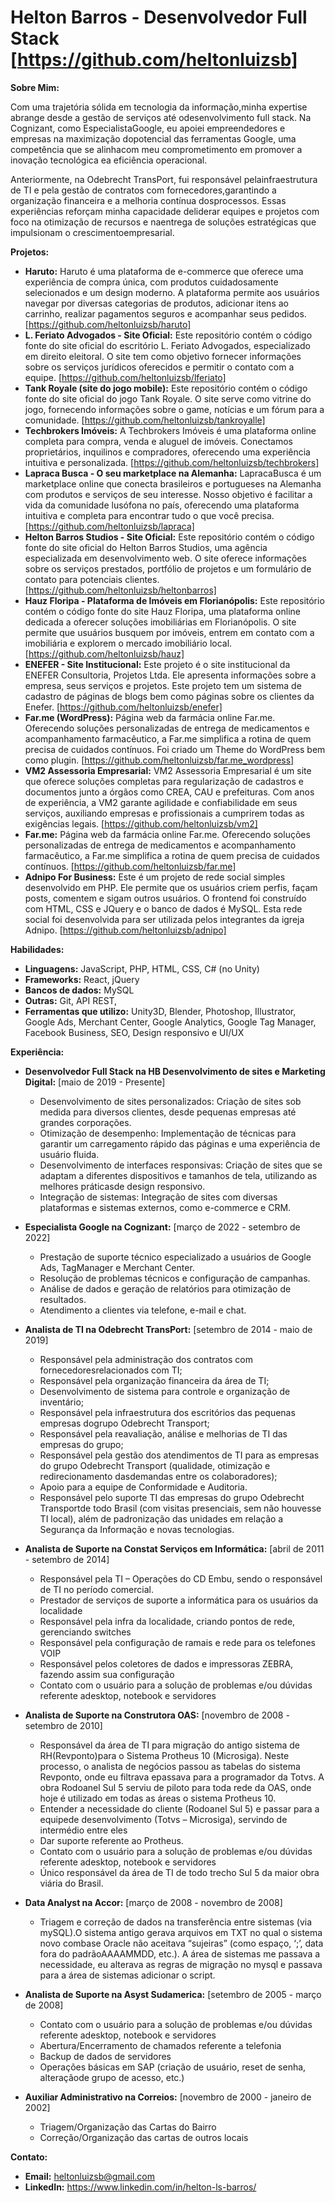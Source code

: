 # Helton Barros - Desenvolvedor Full Stack [https://github.com/heltonluizsb]

**Sobre Mim:**

Com uma trajetória sólida em tecnologia da informação,minha expertise abrange desde a gestão de serviços até odesenvolvimento full stack. Na Cognizant, como EspecialistaGoogle, eu apoiei empreendedores e empresas na maximização dopotencial das ferramentas Google, uma competência que se alinhacom meu comprometimento em promover a inovação tecnológica ea eficiência operacional.

Anteriormente, na Odebrecht TransPort, fui responsável pelainfraestrutura de TI e pela gestão de contratos com fornecedores,garantindo a organização financeira e a melhoria contínua dosprocessos. Essas experiências reforçam minha capacidade deliderar equipes e projetos com foco na otimização de recursos e naentrega de soluções estratégicas que impulsionam o crescimentoempresarial.

**Projetos:**

* **Haruto:** Haruto é uma plataforma de e-commerce que oferece uma experiência de compra única, com produtos cuidadosamente selecionados e um design moderno. A plataforma permite aos usuários navegar por diversas categorias de produtos, adicionar itens ao carrinho, realizar pagamentos seguros e acompanhar seus pedidos. [https://github.com/heltonluizsb/haruto]
* **L. Feriato Advogados - Site Oficial:** Este repositório contém o código fonte do site oficial do escritório L. Feriato Advogados, especializado em direito eleitoral. O site tem como objetivo fornecer informações sobre os serviços jurídicos oferecidos e permitir o contato com a equipe. [https://github.com/heltonluizsb/lferiato]
* **Tank Royale (site do jogo mobile):** Este repositório contém o código fonte do site oficial do jogo Tank Royale. O site serve como vitrine do jogo, fornecendo informações sobre o game, notícias e um fórum para a comunidade. [https://github.com/heltonluizsb/tankroyalle]
* **Techbrokers Imóveis:** A Techbrokers Imóveis é uma plataforma online completa para compra, venda e aluguel de imóveis. Conectamos proprietários, inquilinos e compradores, oferecendo uma experiência intuitiva e personalizada. [https://github.com/heltonluizsb/techbrokers]
* **Lapraca Busca - O seu marketplace na Alemanha:** LapracaBusca é um marketplace online que conecta brasileiros e portugueses na Alemanha com produtos e serviços de seu interesse. Nosso objetivo é facilitar a vida da comunidade lusófona no país, oferecendo uma plataforma intuitiva e completa para encontrar tudo o que você precisa. [https://github.com/heltonluizsb/lapraca]
* **Helton Barros Studios - Site Oficial:** Este repositório contém o código fonte do site oficial do Helton Barros Studios, uma agência especializada em desenvolvimento web. O site oferece informações sobre os serviços prestados, portfólio de projetos e um formulário de contato para potenciais clientes. [https://github.com/heltonluizsb/heltonbarros]
* **Hauz Floripa - Plataforma de Imóveis em Florianópolis:** Este repositório contém o código fonte do site Hauz Floripa, uma plataforma online dedicada a oferecer soluções imobiliárias em Florianópolis. O site permite que usuários busquem por imóveis, entrem em contato com a imobiliária e explorem o mercado imobiliário local. [https://github.com/heltonluizsb/hauz]
* **ENEFER - Site Institucional:** Este projeto é o site institucional da ENEFER Consultoria, Projetos Ltda. Ele apresenta informações sobre a empresa, seus serviços e projetos. Este projeto tem um sistema de cadastro de páginas de blogs bem como páginas sobre os clientes da Enefer. [https://github.com/heltonluizsb/enefer]
* **Far.me (WordPress):** Página web da farmácia online Far.me. Oferecendo soluções personalizadas de entrega de medicamentos e acompanhamento farmacêutico, a Far.me simplifica a rotina de quem precisa de cuidados contínuos. Foi criado um Theme do WordPress bem como plugin. [https://github.com/heltonluizsb/far.me_wordpress]
* **VM2 Assessoria Empresarial:** VM2 Assessoria Empresarial é um site que oferece soluções completas para regularização de cadastros e documentos junto a órgãos como CREA, CAU e prefeituras. Com anos de experiência, a VM2 garante agilidade e confiabilidade em seus serviços, auxiliando empresas e profissionais a cumprirem todas as exigências legais. [https://github.com/heltonluizsb/vm2]
* **Far.me:** Página web da farmácia online Far.me. Oferecendo soluções personalizadas de entrega de medicamentos e acompanhamento farmacêutico, a Far.me simplifica a rotina de quem precisa de cuidados contínuos. [https://github.com/heltonluizsb/far.me]
* **Adnipo For Business:** Este é um projeto de rede social simples desenvolvido em PHP. Ele permite que os usuários criem perfis, façam posts, comentem e sigam outros usuários. O frontend foi construído com HTML, CSS e JQuery e o banco de dados é MySQL. Esta rede social foi desenvolvida para ser utilizada pelos integrantes da igreja Adnipo. [https://github.com/heltonluizsb/adnipo]

**Habilidades:**

* **Linguagens:** JavaScript, PHP, HTML, CSS, C# (no Unity)
* **Frameworks:** React, jQuery
* **Bancos de dados:** MySQL
* **Outras:** Git, API REST, 
* **Ferramentas que utilizo:** Unity3D, Blender, Photoshop, Illustrator, Google Ads, Merchant Center, Google Analytics, Google Tag Manager, Facebook Business, SEO, Design responsivo e UI/UX

**Experiência:**

* **Desenvolvedor Full Stack na HB Desenvolvimento de sites e Marketing Digital:** [maio de 2019 - Presente]
    * Desenvolvimento de sites personalizados: Criação de sites sob medida para diversos clientes, desde pequenas empresas até grandes corporações.
    * Otimização de desempenho: Implementação de técnicas para garantir um carregamento rápido das páginas e uma experiência de usuário fluida.
    * Desenvolvimento de interfaces responsivas: Criação de sites que se adaptam a diferentes dispositivos e tamanhos de tela, utilizando as melhores práticasde design responsivo.
    * Integração de sistemas: Integração de sites com diversas plataformas e sistemas externos, como e-commerce e CRM.

* **Especialista Google na Cognizant:** [março de 2022 - setembro de 2022]
    * Prestação de suporte técnico especializado a usuários de Google Ads, TagManager e Merchant Center.
    * Resolução de problemas técnicos e configuração de campanhas.
    * Análise de dados e geração de relatórios para otimização de resultados.
    * Atendimento a clientes via telefone, e-mail e chat.

* **Analista de TI na Odebrecht TransPort:** [setembro de 2014 - maio de 2019]
    * Responsável pela administração dos contratos com fornecedoresrelacionados com TI;
    * Responsável pela organização financeira da área de TI;
    * Desenvolvimento de sistema para controle e organização de inventário;
    * Responsável pela infraestrutura dos escritórios das pequenas empresas dogrupo Odebrecht Transport;
    * Responsável pela reavaliação, análise e melhorias de TI das empresas do grupo;
    * Responsável pela gestão dos atendimentos de TI para as empresas do grupo Odebrecht Transport (qualidade, otimização e redirecionamento dasdemandas entre os colaboradores);
    * Apoio para a equipe de Conformidade e Auditoria.
    * Responsável pelo suporte TI das empresas do grupo Odebrecht Transportde todo Brasil (com visitas presenciais, sem não houvesse TI local), além de padronização das unidades em relação a Segurança da Informação e novas tecnologias.

* **Analista de Suporte na Constat Serviços em Informática:** [abril de 2011 - setembro de 2014]
    * Responsável pela TI – Operações do CD Embu, sendo o responsável de TI no período comercial.
    * Prestador de serviços de suporte a informática para os usuários da localidade
    * Responsável pela infra da localidade, criando pontos de rede, gerenciando switches
    * Responsável pela configuração de ramais e rede para os telefones VOIP
    * Responsável pelos coletores de dados e impressoras ZEBRA, fazendo assim sua configuração
    * Contato com o usuário para a solução de problemas e/ou dúvidas referente adesktop, notebook e servidores

* **Analista de Suporte na Construtora OAS:** [novembro de 2008 - setembro de 2010]
    * Responsável da área de TI para migração do antigo sistema de RH(Revponto)para o Sistema Protheus 10 (Microsiga). Neste processo, o analista de negócios passou as tabelas do sistema Revponto, onde eu filtrava epassava para a programador da Totvs. A obra Rodoanel Sul 5 serviu de piloto para toda rede da OAS, onde hoje é utilizado em todas as áreas o sistema Protheus 10.
    * Entender a necessidade do cliente (Rodoanel Sul 5) e passar para a equipede desenvolvimento (Totvs – Microsiga), servindo de intermédio entre eles
    * Dar suporte referente ao Protheus.
    * Contato com o usuário para a solução de problemas e/ou dúvidas referente adesktop, notebook e servidores
    * Único responsável da área de TI de todo trecho Sul 5 da maior obra viária do Brasil.

* **Data Analyst na Accor:** [março de 2008 - novembro de 2008]
    * Triagem e correção de dados na transferência entre sistemas (via mySQL).O sistema antigo gerava arquivos em TXT no qual o sistema novo combase Oracle não aceitava “sujeiras” (como espaço, ‘;’, data fora do padrãoAAAAMMDD, etc.). A área de sistemas me passava a necessidade, eu alterava as regras de migração no mysql e passava para a área de sistemas adicionar o script.

* **Analista de Suporte na Asyst Sudamerica:** [setembro de 2005 - março de 2008]
    * Contato com o usuário para a solução de problemas e/ou dúvidas referente adesktop, notebook e servidores
    * Abertura/Encerramento de chamados referente a telefonia
    * Backup de dados de servidores
    * Operações básicas em SAP (criação de usuário, reset de senha, alteraçãode grupo de acesso, etc.)

* **Auxiliar Administrativo na Correios:** [novembro de 2000 - janeiro de 2002]
    * Triagem/Organização das Cartas do Bairro
    * Correção/Organização das cartas de outros locais

**Contato:**

* **Email:** heltonluizsb@gmail.com
* **LinkedIn:** https://www.linkedin.com/in/helton-ls-barros/
